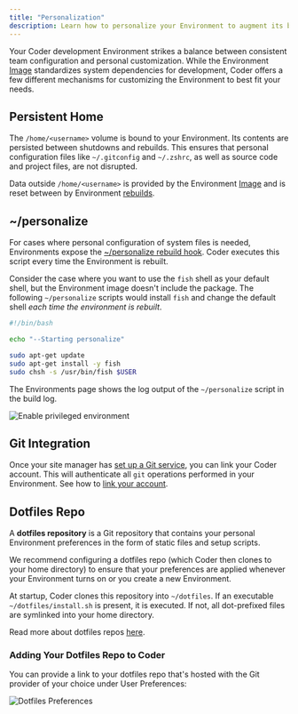 ```yaml
---
title: "Personalization"
description: Learn how to personalize your Environment to augment its base Image.
---
```


Your Coder development Environment strikes a balance between consistent team
configuration and personal customization.
While the Environment [Image](../images/index.md) standardizes system
dependencies for development, Coder offers a few different mechanisms
for customizing the Environment to best fit your needs.

## Persistent Home

The `/home/<username>` volume is bound to your Environment. Its contents are persisted
between shutdowns and rebuilds. This ensures that personal configuration files
like `~/.gitconfig` and `~/.zshrc`, as well as source code and project files,
are not disrupted.

Data outside `/home/<username>` is provided by the Environment [Image](../images/index.md)
and is reset between by Environment [rebuilds](./lifecycle.md).

## ~/personalize

For cases where personal configuration of system files is needed, Environments
expose the [~/personalize rebuild hook](./lifecycle.md#hooks). Coder executes
this script every time the Environment is rebuilt.

Consider the case where you want to use the `fish` shell as your default shell,
but the Environment image doesn't include the package. The following
`~/personalize` scripts would install `fish` and change the default shell
_each time the environment is rebuilt_.

```bash
#!/bin/bash

echo "--Starting personalize"

sudo apt-get update
sudo apt-get install -y fish
sudo chsh -s /usr/bin/fish $USER
```

The Environments page shows the log output of the `~/personalize` script in
the build log.

![Enable privileged environment](../assets/personalize-log.png)

## Git Integration

Once your site manager has [set up a Git service](../admin/git.md), you can link
your Coder account. This will authenticate all
`git` operations performed in your Environment. See how to [link your account](https://help.coder.com/hc/en-us/articles/360057612153-Linking-Git-Accounts).

## Dotfiles Repo

A **dotfiles repository** is a Git repository that contains your personal
Environment preferences in the form of static files and setup scripts.

We recommend configuring a dotfiles repo (which Coder then clones to your home
directory) to ensure that your preferences are applied whenever your
Environment turns on or you create a new Environment.

At startup, Coder clones this repository into `~/dotfiles`. If an executable
`~/dotfiles/install.sh` is present, it is executed. If not, all dot-prefixed files
are symlinked into your home directory.

Read more about dotfiles repos [here](http://dotfiles.github.io/).

### Adding Your Dotfiles Repo to Coder

You can provide a link to your dotfiles repo that's hosted with the Git provider
of your choice under User Preferences:

![Dotfiles Preferences](../assets/dotfiles-preferences.png)
